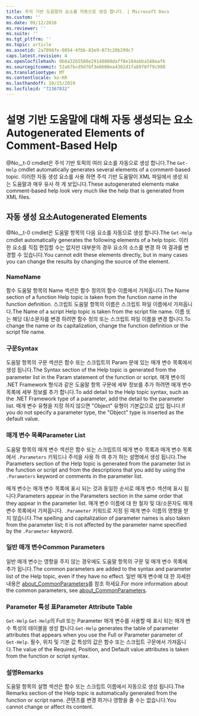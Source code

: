 ```yaml
---
title: 주석 기반 도움말의 요소를 자동으로 생성 합니다. | Microsoft Docs
ms.custom: ''
ms.date: 09/12/2016
ms.reviewer: ''
ms.suite: ''
ms.tgt_pltfrm: ''
ms.topic: article
ms.assetid: 2a7098fe-0854-4fbb-83e9-073c20b299c7
caps.latest.revision: 4
ms.openlocfilehash: 0b8a32b5588e29148800daff8e104abba548eaf6
ms.sourcegitcommit: 52a67bcd9d7bf3e8600ea4302d1fa8970ff9c998
ms.translationtype: MT
ms.contentlocale: ko-KR
ms.lasthandoff: 10/15/2019
ms.locfileid: "72367832"
---
```

# <a name="autogenerated-elements-of-comment-based-help"></a><span data-ttu-id="6bd45-102">설명 기반 도움말에 대해 자동 생성되는 요소</span><span class="sxs-lookup"><span data-stu-id="6bd45-102">Autogenerated Elements of Comment-Based Help</span></span>

<span data-ttu-id="6bd45-103">@No__t-0 cmdlet은 주석 기반 토픽의 여러 요소를 자동으로 생성 합니다.</span><span class="sxs-lookup"><span data-stu-id="6bd45-103">The `Get-Help` cmdlet automatically generates several elements of a comment-based topic.</span></span> <span data-ttu-id="6bd45-104">이러한 자동 생성 요소를 사용 하면 주석 기반 도움말이 XML 파일에서 생성 되는 도움말과 매우 유사 하 게 보입니다.</span><span class="sxs-lookup"><span data-stu-id="6bd45-104">These autogenerated elements make comment-based help look very much like the help that is generated from XML files.</span></span>

## <a name="autogenerated-elements"></a><span data-ttu-id="6bd45-105">자동 생성 요소</span><span class="sxs-lookup"><span data-stu-id="6bd45-105">Autogenerated Elements</span></span>

<span data-ttu-id="6bd45-106">@No__t-0 cmdlet은 도움말 항목의 다음 요소를 자동으로 생성 합니다.</span><span class="sxs-lookup"><span data-stu-id="6bd45-106">The `Get-Help` cmdlet automatically generates the following elements of a help topic.</span></span> <span data-ttu-id="6bd45-107">이러한 요소를 직접 편집할 수는 없지만 대부분의 경우 요소의 소스를 변경 하 여 결과를 변경할 수 있습니다.</span><span class="sxs-lookup"><span data-stu-id="6bd45-107">You cannot edit these elements directly, but in many cases you can change the results by changing the source of the element.</span></span>

### <a name="name"></a><span data-ttu-id="6bd45-108">Name</span><span class="sxs-lookup"><span data-stu-id="6bd45-108">Name</span></span>

<span data-ttu-id="6bd45-109">함수 도움말 항목의 Name 섹션은 함수 정의의 함수 이름에서 가져옵니다.</span><span class="sxs-lookup"><span data-stu-id="6bd45-109">The Name section of a function Help topic is taken from the function name in the function definition.</span></span> <span data-ttu-id="6bd45-110">스크립트 도움말 항목의 이름은 스크립트 파일 이름에서 가져옵니다.</span><span class="sxs-lookup"><span data-stu-id="6bd45-110">The Name of a script Help topic is taken from the script file name.</span></span> <span data-ttu-id="6bd45-111">이름 또는 해당 대/소문자를 변경 하려면 함수 정의 또는 스크립트 파일 이름을 변경 합니다.</span><span class="sxs-lookup"><span data-stu-id="6bd45-111">To change the name or its capitalization, change the function definition or the script file name.</span></span>

### <a name="syntax"></a><span data-ttu-id="6bd45-112">구문</span><span class="sxs-lookup"><span data-stu-id="6bd45-112">Syntax</span></span>

<span data-ttu-id="6bd45-113">도움말 항목의 구문 섹션은 함수 또는 스크립트의 Param 문에 있는 매개 변수 목록에서 생성 됩니다.</span><span class="sxs-lookup"><span data-stu-id="6bd45-113">The Syntax section of the Help topic is generated from the parameter list in the Param statement of the function or script.</span></span> <span data-ttu-id="6bd45-114">매개 변수의 .NET Framework 형식과 같은 도움말 항목 구문에 세부 정보를 추가 하려면 매개 변수 목록에 세부 정보를 추가 합니다.</span><span class="sxs-lookup"><span data-stu-id="6bd45-114">To add detail to the Help topic syntax, such as the .NET Framework type of a parameter, add the detail to the parameter list.</span></span> <span data-ttu-id="6bd45-115">매개 변수 유형을 지정 하지 않으면 "Object" 유형이 기본값으로 삽입 됩니다.</span><span class="sxs-lookup"><span data-stu-id="6bd45-115">If you do not specify a parameter type, the "Object" type is inserted as the default value.</span></span>

### <a name="parameter-list"></a><span data-ttu-id="6bd45-116">매개 변수 목록</span><span class="sxs-lookup"><span data-stu-id="6bd45-116">Parameter List</span></span>

<span data-ttu-id="6bd45-117">도움말 항목의 매개 변수 섹션은 함수 또는 스크립트의 매개 변수 목록과 매개 변수 목록에서 `.Parameters` 키워드나 주석을 사용 하 여 추가 하는 설명에서 생성 됩니다.</span><span class="sxs-lookup"><span data-stu-id="6bd45-117">The Parameters section of the Help topic is generated from the parameter list in the function or script and from the descriptions that you add by using the `.Parameters` keyword or comments in the parameter list.</span></span>

<span data-ttu-id="6bd45-118">매개 변수는 매개 변수 목록에 표시 되는 것과 동일한 순서로 매개 변수 섹션에 표시 됩니다.</span><span class="sxs-lookup"><span data-stu-id="6bd45-118">Parameters appear in the Parameters section in the same order that they appear in the parameter list.</span></span> <span data-ttu-id="6bd45-119">매개 변수 이름에 대 한 철자 및 대/소문자도 매개 변수 목록에서 가져옵니다. `.Parameter` 키워드로 지정 된 매개 변수 이름의 영향을 받지 않습니다.</span><span class="sxs-lookup"><span data-stu-id="6bd45-119">The spelling and capitalization of parameter names is also taken from the parameter list; it is not affected by the parameter name specified by the `.Parameter` keyword.</span></span>

### <a name="common-parameters"></a><span data-ttu-id="6bd45-120">일반 매개 변수</span><span class="sxs-lookup"><span data-stu-id="6bd45-120">Common Parameters</span></span>

<span data-ttu-id="6bd45-121">일반 매개 변수는 영향을 주지 않는 경우에도 도움말 항목의 구문 및 매개 변수 목록에 추가 됩니다.</span><span class="sxs-lookup"><span data-stu-id="6bd45-121">The common parameters are added to the syntax and parameter list of the Help topic, even if they have no effect.</span></span> <span data-ttu-id="6bd45-122">일반 매개 변수에 대 한 자세한 내용은 [about_CommonParameters](/powershell/module/microsoft.powershell.core/about/about_commonparameters)를 참조 하세요.</span><span class="sxs-lookup"><span data-stu-id="6bd45-122">For more information about the common parameters, see [about_CommonParameters](/powershell/module/microsoft.powershell.core/about/about_commonparameters).</span></span>

### <a name="parameter-attribute-table"></a><span data-ttu-id="6bd45-123">Parameter 특성 표</span><span class="sxs-lookup"><span data-stu-id="6bd45-123">Parameter Attribute Table</span></span>

<span data-ttu-id="6bd45-124">`Get-Help` `Get-Help`의 Full 또는 Parameter 매개 변수를 사용할 때 표시 되는 매개 변수 특성의 테이블을 생성 합니다.</span><span class="sxs-lookup"><span data-stu-id="6bd45-124">`Get-Help` generates the table of parameter attributes that appears when you use the Full or Parameter parameter of `Get-Help`.</span></span> <span data-ttu-id="6bd45-125">필수, 위치 및 기본 값 특성의 값은 함수 또는 스크립트 구문에서 가져옵니다.</span><span class="sxs-lookup"><span data-stu-id="6bd45-125">The value of the Required, Position, and Default value attributes is taken from the function or script syntax.</span></span>

### <a name="remarks"></a><span data-ttu-id="6bd45-126">설명</span><span class="sxs-lookup"><span data-stu-id="6bd45-126">Remarks</span></span>

<span data-ttu-id="6bd45-127">도움말 항목의 설명 섹션은 함수 또는 스크립트 이름에서 자동으로 생성 됩니다.</span><span class="sxs-lookup"><span data-stu-id="6bd45-127">The Remarks section of the Help topic is automatically generated from the function or script name.</span></span> <span data-ttu-id="6bd45-128">콘텐츠를 변경 하거나 영향을 줄 수는 없습니다.</span><span class="sxs-lookup"><span data-stu-id="6bd45-128">You cannot change or affect its content.</span></span>
